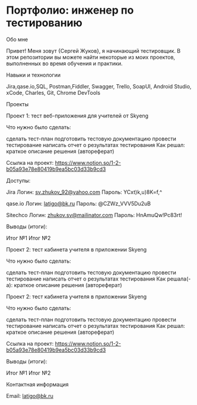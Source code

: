 # Портфолио: инженер по тестированию

Обо мне

Привет! Меня зовут {Сергей Жуков}, я начинающий тестировщик.
В этом репозитории вы можете найти некоторые из моих проектов, выполненных во время обучения и практики.

Навыки и технологии

Jira,qase.io,SQL, Postman,Fiddler, Swagger, Trello,
SoapUI, Android Studio, xCode, Charles, Git, Chrome DevTools

Проекты

Проект 1: тест веб-приложения для учителей от Skyeng

Что нужно было сделать:

сделать тест-план
подготовить тестовую документацию
провести тестирование
написать отчет о результатах тестирования
Как решал: краткое описание решения (автореферат)

Ссылка на проект: https://www.notion.so/1-2-b05a93e78e80419b9ea5bc03d33b9cd3

Доступы: 

Jira
Логин: sv.zhukov_92@yahoo.com
Пароль:  YCxt)k,u)8K=f,^

qase.io
Логин: latigo@bk.ru
Пароль: @CZWz_VVV5Du2uB

Sitechco 
Логин: zhukov.sv@mailinator.com
Пароль: HnAmuQw!Pc83rt!

Выводы (итоги):

Итог №1
Итог №2

Проект 2: тест кабинета учителя в приложении Skyeng

Что нужно было сделать:

сделать тест-план
подготовить тестовую документацию
провести тестирование
написать отчет о результатах тестирования
Как решала(-а): краткое описание решения (автореферат)

Проект 2: тест кабинета учителя в приложении Skyeng

Что нужно было сделать:

сделать тест-план
подготовить тестовую документацию
провести тестирование
написать отчет о результатах тестирования
Как решал: краткое описание решения (автореферат)

Ссылка на проект: https://www.notion.so/1-2-b05a93e78e80419b9ea5bc03d33b9cd3

Выводы (итоги):

Итог №1
Итог №2

Контактная информация

Email: latigo@bk.ru
